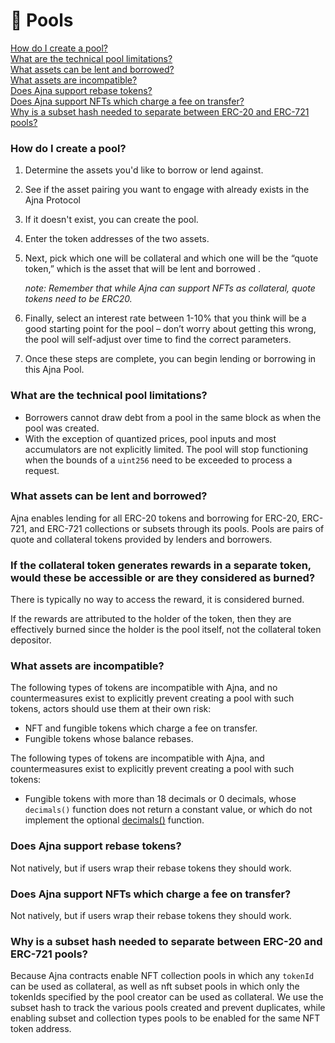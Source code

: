 # 🌊 Pools

[How do I create a pool?](pools.md#how-do-i-create-a-pool)\
[What are the technical pool limitations?](pools.md#what-are-the-technical-pool-limitations)\
[What assets can be lent and borrowed?](pools.md#what-assets-can-be-lent-and-borrowed)\
[What assets are incompatible?](pools.md#what-assets-are-incompatible)\
[Does Ajna support rebase tokens?](pools.md#does-ajna-support-rebase-tokens)\
[Does Ajna support NFTs which charge a fee on transfer?](pools.md#does-ajna-support-nfts-which-charge-a-fee-on-transfer)\
[Why is a subset hash needed to separate between ERC-20 and ERC-721 pools?](pools.md#why-is-a-subset-hash-needed-to-separate-between-erc-20-pool-and-erc-721-pool)

### How do I create a pool?

1. Determine the assets you'd like to borrow or lend against.
2. See if the asset pairing you want to engage with already exists in the Ajna Protocol
3. If it doesn't exist, you can create the pool.
4. Enter the token addresses of the two assets.
5.  Next, pick which one will be collateral and which one will be the “quote token,” which is the asset that will be lent and borrowed .

    _note: Remember that while Ajna can support NFTs as collateral, quote tokens need to be ERC20._
6. Finally, select an interest rate between 1-10% that you think will be a good starting point for the pool – don’t worry about getting this wrong, the pool will self-adjust over time to find the correct parameters.
7. Once these steps are complete, you can begin lending or borrowing in this Ajna Pool.

### What are the technical pool limitations?

* Borrowers cannot draw debt from a pool in the same block as when the pool was created.
* With the exception of quantized prices, pool inputs and most accumulators are not explicitly limited. The pool will stop functioning when the bounds of a `uint256` need to be exceeded to process a request.

### What assets can be lent and borrowed?

Ajna enables lending for all ERC-20 tokens and borrowing for ERC-20, ERC-721, and ERC-721 collections or subsets through its pools. Pools are pairs of quote and collateral tokens provided by lenders and borrowers.

### If the collateral token generates rewards in a separate token, would these be accessible or are they considered as burned?

There is typically no way to access the reward, it is considered burned.

If the rewards are attributed to the holder of the token, then they are effectively burned since the holder is the pool itself, not the collateral token depositor.

### What assets are incompatible?

The following types of tokens are incompatible with Ajna, and no countermeasures exist to explicitly prevent creating a pool with such tokens, actors should use them at their own risk:

* NFT and fungible tokens which charge a fee on transfer.
* Fungible tokens whose balance rebases.

The following types of tokens are incompatible with Ajna, and countermeasures exist to explicitly prevent creating a pool with such tokens:

* Fungible tokens with more than 18 decimals or 0 decimals, whose `decimals()` function does not return a constant value, or which do not implement the optional [decimals()](https://eips.ethereum.org/EIPS/eip-20#decimals) function.

### Does Ajna support rebase tokens?

Not natively, but if users wrap their rebase tokens they should work.

### Does Ajna support NFTs which charge a fee on transfer?

Not natively, but if users wrap their rebase tokens they should work.

### Why is a subset hash needed to separate between ERC-20 and ERC-721 pools?

Because Ajna contracts enable NFT collection pools in which any `tokenId` can be used as collateral, as well as nft subset pools in which only the tokenIds specified by the pool creator can be used as collateral. We use the subset hash to track the various pools created and prevent duplicates, while enabling subset and collection types pools to be enabled for the same NFT token address.
